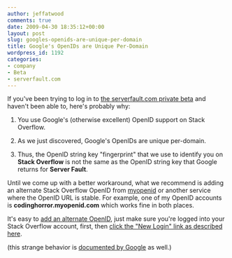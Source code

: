 ```yaml
---
author: jeffatwood
comments: true
date: 2009-04-30 18:35:12+00:00
layout: post
slug: googles-openids-are-unique-per-domain
title: Google's OpenIDs are Unique Per-Domain
wordpress_id: 1192
categories:
- company
- Beta
- serverfault.com
---
```



If you've been trying to log in to [the serverfault.com private beta](http://blog.stackoverflow.com/2009/04/server-fault-private-beta-begins/) and haven't been able to, here's probably why:







  1. You use Google's (otherwise excellent) OpenID support on Stack Overflow.

  2. As we just discovered, Google's OpenIDs are unique per-domain.

  3. Thus, the OpenID string key "fingerprint" that we use to identify you on **Stack Overflow** is not the same as the OpenID string key that Google returns for **Server Fault**.




Until we come up with a better workaround, what we recommend is adding an alternate Stack Overflow OpenID from [myopenid](http://www.myopenid.com/) or another service where the OpenID URL is stable. For example, one of my OpenID accounts is **codinghorror.myopenid.com** which works fine in both places.



It's easy to [add an alternate OpenID](http://blog.stackoverflow.com/2009/01/we-now-support-multiple-openids/), just make sure you're logged into your Stack Overflow account, first, then [click the "New Login" link as described here](http://blog.stackoverflow.com/2009/01/we-now-support-multiple-openids/).



(this strange behavior is [documented by Google](http://groups.google.com/group/google-federated-login-api/web/the-most-important-technical-issue-in-using-the-google-accounts-api?pli=1) as well.)

